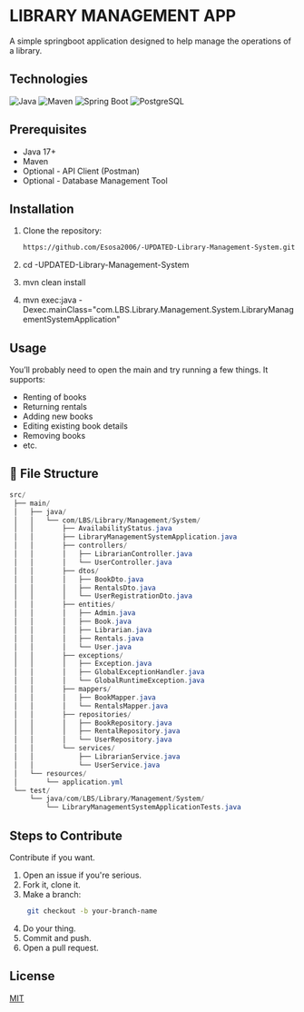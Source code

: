 # LIBRARY MANAGEMENT APP
A simple springboot application designed to help manage the operations of a library.

## Technologies
![Java](https://img.shields.io/badge/Java-17%2B-orange?logo=openjdk&logoColor=white)
![Maven](https://img.shields.io/badge/Maven-3.6%2B-blue?logo=apachemaven&logoColor=white)
![Spring Boot](https://img.shields.io/badge/Spring_Boot-3.1-green?logo=spring&logoColor=white)
![PostgreSQL](https://img.shields.io/badge/PostgreSQL-15+-blue?logo=postgresql&logoColor=white)


## Prerequisites
- Java 17+
- Maven
- Optional - API Client (Postman)
- Optional - Database Management Tool 

## Installation
1. Clone the repository:
    ```bash
    https://github.com/Esosa2006/-UPDATED-Library-Management-System.git

2. cd -UPDATED-Library-Management-System

3. mvn clean install

4. mvn exec:java -Dexec.mainClass="com.LBS.Library.Management.System.LibraryManagementSystemApplication"

## Usage
You’ll probably need to open the main and try running a few things. It supports:
- Renting of books
- Returning rentals
- Adding new books
- Editing existing book details
- Removing books
- etc.

## 📁 File Structure
```powershell
src/
 ├── main/
 │   ├── java/
 │   │   └── com/LBS/Library/Management/System/
 │   │       ├── AvailabilityStatus.java
 │   │       ├── LibraryManagementSystemApplication.java
 │   │       ├── controllers/
 │   │       │   ├── LibrarianController.java
 │   │       │   └── UserController.java
 │   │       ├── dtos/
 │   │       │   ├── BookDto.java
 │   │       │   ├── RentalsDto.java
 │   │       │   └── UserRegistrationDto.java
 │   │       ├── entities/
 │   │       │   ├── Admin.java
 │   │       │   ├── Book.java
 │   │       │   ├── Librarian.java
 │   │       │   ├── Rentals.java
 │   │       │   └── User.java
 │   │       ├── exceptions/
 │   │       │   ├── Exception.java
 │   │       │   ├── GlobalExceptionHandler.java
 │   │       │   └── GlobalRuntimeException.java
 │   │       ├── mappers/
 │   │       │   ├── BookMapper.java
 │   │       │   └── RentalsMapper.java
 │   │       ├── repositories/
 │   │       │   ├── BookRepository.java
 │   │       │   ├── RentalRepository.java
 │   │       │   └── UserRepository.java
 │   │       └── services/
 │   │           ├── LibrarianService.java
 │   │           └── UserService.java
 │   └── resources/
 │       └── application.yml
 └── test/
     └── java/com/LBS/Library/Management/System/
         └── LibraryManagementSystemApplicationTests.java
```

## Steps to Contribute
Contribute if you want.
1. Open an issue if you're serious.
2. Fork it, clone it.
3. Make a branch:
   ```bash
    git checkout -b your-branch-name
4. Do your thing.
5. Commit and push.
6. Open a pull request.

## License
[MIT](https://choosealicense.com/licenses/mit/)
